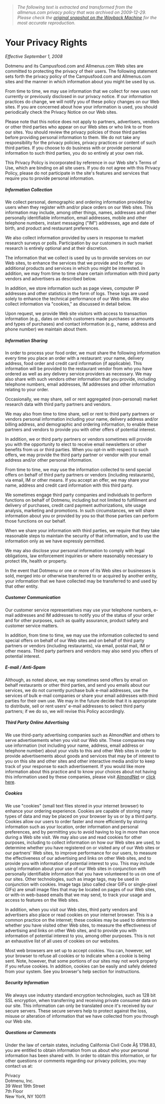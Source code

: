 > *The following text is extracted and transformed from the allmenus.com privacy policy that was archived on 2009-12-29. Please check the [original snapshot on the Wayback Machine](https://web.archive.org/web/20091229220408id_/http%3A//www.allmenus.com/your-privacy-rights) for the most accurate reproduction.*

# Your Privacy Rights

_Effective September 1, 2008_

Dotmenu and its Campusfood.com and Allmenus.com Web sites are committed to protecting the privacy of their users. The following statement sets forth the privacy policy of the Campusfood.com and Allmenus.com sites and the manner in which information about you might be used by us.

From time to time, we may use information that we collect for new uses not currently or previously disclosed in our privacy notice. If our information practices do change, we will notify you of these policy changes on our Web sites. If you are concerned about how your information is used, you should periodically check the Privacy Notice on our Web sites.

Please note that this notice does not apply to partners, advertisers, vendors or other third parties who appear on our Web sites or who link to or from our sites. You should review the privacy policies of those third parties before providing personal information to them. We do not take any responsibility for the privacy policies, privacy practices or content of such third parties. If you choose to do business with or provide personal information to such third parties, you do so entirely at your own risk.

This Privacy Policy is incorporated by reference in our Web site's Terms of Use, which are binding on all site users. If you do not agree with this Privacy Policy, please do not participate in the site's features and services that require you to provide personal information. 

##### Information Collection

We collect personal, demographic and ordering information provided by users when they register with and/or place orders on our Web sites. This information may include, among other things, names, addresses and other personally identifiable information, email addresses, mobile and other telephone numbers, instant messaging ("IM") addresses, age and date of birth, and product and restaurant preferences.

We also collect information provided by users in response to market research surveys or polls. Participation by our customers in such market research is entirely optional and at their discretion.

The information that we collect is used by us to provide services on our Web sites, to enhance the services that we provide and to offer you additional products and services in which you might be interested. In addition, we may from time to time share certain information with third party vendors and advertisers as described below. 

In addition, we store information such as page views, computer IP addresses and other statistics in the form of logs. These logs are used solely to enhance the technical performance of our Web sites. We also collect information via "cookies," as discussed in detail below.

Upon request, we provide Web site visitors with access to transaction information (e.g., dates on which customers made purchases or amounts and types of purchases) and contact information (e.g., name, address and phone number) we maintain about them.

##### Information Sharing

In order to process your food order, we must share the following information every time you place an order with a restaurant: your name, delivery address, food order and credit card information (if applicable). This information will be provided to the restaurant vendor from who you have ordered as well as any delivery service providers as necessary. We may also share with such vendors other information that you provide, including telephone numbers, email addresses, IM addresses and other information relating to your order.

Occasionally, we may share, sell or rent aggregated (non-personal) market research data with third party partners and vendors. 

We may also from time to time share, sell or rent to third party partners or vendors personal information including your name, delivery address and/or billing address, and demographic and ordering information, to enable these partners and vendors to provide you with other offers of potential interest.

In addition, we or third party partners or vendors sometimes will provide you with the opportunity to elect to receive email newsletters or other benefits from us or third parties. When you opt-in with respect to such offers, we may provide the third party partner or vendor with your email address and/or other personal information.

From time to time, we may use the information collected to send special offers on behalf of third party partners or vendors (including restaurants), via email, IM or other means. If you accept an offer, we may share your name, address and credit card information with this third party.

We sometimes engage third party companies and individuals to perform functions on behalf of Dotmenu, including but not limited to fulfillment and delivery of purchases, credit card payment authorizations, site usage analysis, marketing and promotions. In such circumstances, we will share information about you or provided by you so that those parties can perform those functions on our behalf.

When we share your information with third parties, we require that they take reasonable steps to maintain the security of that information, and to use the information only as we have expressly permitted.

We may also disclose your personal information to comply with legal obligations, law enforcement inquiries or where reasonably necessary to protect life, health or property.

In the event that Dotmenu or one or more of its Web sites or businesses is sold, merged into or otherwise transferred to or acquired by another entity, your information that we have collected may be transferred to and used by that other entity.

##### Customer Communication

Our customer service representatives may use your telephone numbers, e-mail addresses and IM addresses to notify you of the status of your order and for other purposes, such as quality assurance, product safety and customer service matters. 

In addition, from time to time, we may use the information collected to send special offers on behalf of our Web sites and on behalf of third party partners or vendors (including restaurants), via email, postal mail, IM or other means. Third party partners and vendors may also send you offers of potential interest. 

##### E-mail / Anti-Spam

Although, as noted above, we may sometimes send offers by email on behalf restaurants or other third parties, and send you emails about our services, we do not currently purchase bulk e-mail addresses, use the services of bulk e-mail companies or share your email addresses with third parties for their own use. We may in the future decide that it is appropriate to distribute, sell or rent users' e-mail addresses to select third party partners; if we do so, we will revise this Policy accordingly.

##### Third Party Online Advertising

We use third-party advertising companies such as AlmondNet and others to serve advertisements when you visit our Web site. These companies may use information (not including your name, address, email address or telephone number) about your visits to this and other Web sites in order to provide advertisements about goods and services that may be of interest to you on this site and other sites and other interactive media and/or to keep track of your response to each advertisement. If you would like more information about this practice and to know your choices about not having this information used by these companies, please visit [AlmondNet](http://www.almondnet.com/privacy-center/technology-privacy-policy.aspx) or [click here](http://www.networkadvertising.org/managing/opt_out.asp).

##### Cookies

We use "cookies" (small text files stored in your internet browser) to enhance your ordering experience. Cookies are capable of storing many types of data and may be placed on your browser by us or by a third party. Cookies allow our users to order faster and more efficiently by storing information such as your location, order information and personal preferences, and by permitting you to avoid having to log in more than once during a Web site visit. We may also use and read cookies for other purposes, including to collect information on how our Web sites are used, to determine whether you have registered on or visited any of our Web sites or our partners' Web sites, to improve performance for our users, to measure the effectiveness of our advertising and links on other Web sites, and to provide you with information of potential interest to you. This may include using information about your use of our Web sites in conjunction with personally identifiable information that you have volunteered to us on one of our sites. Other technologies, such as image tags, may be used in conjunction with cookies. Image tags (also called clear GIFs or single-pixel GIFs) are small image files that may be located on pages of our Web sites, or with-in web-based emails that we may send, to track your usage and access to features on the Web sites. 

In addition, when you visit our Web sites, third party vendors and advertisers also place or read cookies on your internet browser. This is a common practice on the internet; these cookies may be used to determine whether you have visited other Web sites, to measure the effectiveness of advertising and links on other Web sites, and to provide you with information of potential interest to you, among other purposes. This is not an exhaustive list of all uses of cookies on our websites.

Most web browsers are set up to accept cookies. You can, however, set your browser to refuse all cookies or to indicate when a cookie is being sent. Note, however, that some portions of our sites may not work properly if you refuse cookies. In addition, cookies can be easily and safely deleted from your system. See you browser's help section for instructions.

##### Security Information

We always use industry standard encryption technologies, such as 128 bit SSL encryption, when transferring and receiving private consumer data on our site. This information can only be translated once it's received by our secure servers. These secure servers help to protect against the loss, misuse or alteration of information that we have collected from you through our Web site.

##### Questions or Comments

Under the law of certain states, including California Civil Code Â§ 1798.83, you are entitled to obtain information from us about who your personal information has been shared with. In order to obtain this information, or for other questions or comments regarding our privacy policies, you may contact us at:

Privacy  
Dotmenu, Inc.  
39 West 19th Street  
7th Floor  
New York, NY 10011
